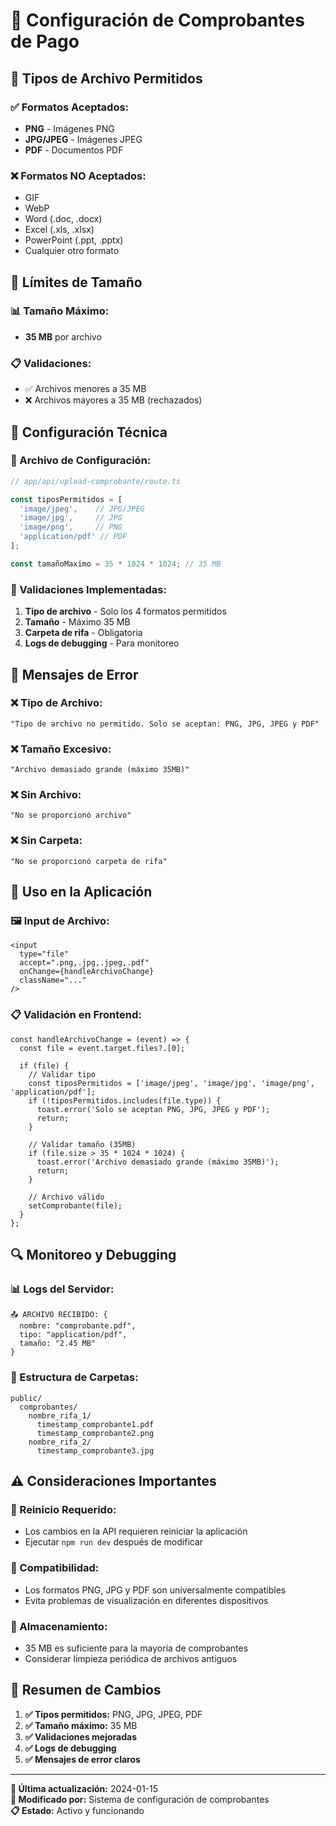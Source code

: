 # 📎 Configuración de Comprobantes de Pago

## 🎯 **Tipos de Archivo Permitidos**

### **✅ Formatos Aceptados:**
- **PNG** - Imágenes PNG
- **JPG/JPEG** - Imágenes JPEG
- **PDF** - Documentos PDF

### **❌ Formatos NO Aceptados:**
- GIF
- WebP
- Word (.doc, .docx)
- Excel (.xls, .xlsx)
- PowerPoint (.ppt, .pptx)
- Cualquier otro formato

## 📏 **Límites de Tamaño**

### **📊 Tamaño Máximo:**
- **35 MB** por archivo

### **📋 Validaciones:**
- ✅ Archivos menores a 35 MB
- ❌ Archivos mayores a 35 MB (rechazados)

## 🔧 **Configuración Técnica**

### **📁 Archivo de Configuración:**
```typescript
// app/api/upload-comprobante/route.ts

const tiposPermitidos = [
  'image/jpeg',    // JPG/JPEG
  'image/jpg',     // JPG
  'image/png',     // PNG
  'application/pdf' // PDF
];

const tamañoMaximo = 35 * 1024 * 1024; // 35 MB
```

### **🔄 Validaciones Implementadas:**
1. **Tipo de archivo** - Solo los 4 formatos permitidos
2. **Tamaño** - Máximo 35 MB
3. **Carpeta de rifa** - Obligatoria
4. **Logs de debugging** - Para monitoreo

## 🚨 **Mensajes de Error**

### **❌ Tipo de Archivo:**
```
"Tipo de archivo no permitido. Solo se aceptan: PNG, JPG, JPEG y PDF"
```

### **❌ Tamaño Excesivo:**
```
"Archivo demasiado grande (máximo 35MB)"
```

### **❌ Sin Archivo:**
```
"No se proporcionó archivo"
```

### **❌ Sin Carpeta:**
```
"No se proporcionó carpeta de rifa"
```

## 📝 **Uso en la Aplicación**

### **🖼️ Input de Archivo:**
```tsx
<input
  type="file"
  accept=".png,.jpg,.jpeg,.pdf"
  onChange={handleArchivoChange}
  className="..."
/>
```

### **📋 Validación en Frontend:**
```tsx
const handleArchivoChange = (event) => {
  const file = event.target.files?.[0];
  
  if (file) {
    // Validar tipo
    const tiposPermitidos = ['image/jpeg', 'image/jpg', 'image/png', 'application/pdf'];
    if (!tiposPermitidos.includes(file.type)) {
      toast.error('Solo se aceptan PNG, JPG, JPEG y PDF');
      return;
    }
    
    // Validar tamaño (35MB)
    if (file.size > 35 * 1024 * 1024) {
      toast.error('Archivo demasiado grande (máximo 35MB)');
      return;
    }
    
    // Archivo válido
    setComprobante(file);
  }
};
```

## 🔍 **Monitoreo y Debugging**

### **📊 Logs del Servidor:**
```
📤 ARCHIVO RECIBIDO: {
  nombre: "comprobante.pdf",
  tipo: "application/pdf",
  tamaño: "2.45 MB"
}
```

### **📁 Estructura de Carpetas:**
```
public/
  comprobantes/
    nombre_rifa_1/
      timestamp_comprobante1.pdf
      timestamp_comprobante2.png
    nombre_rifa_2/
      timestamp_comprobante3.jpg
```

## ⚠️ **Consideraciones Importantes**

### **🔄 Reinicio Requerido:**
- Los cambios en la API requieren reiniciar la aplicación
- Ejecutar `npm run dev` después de modificar

### **📱 Compatibilidad:**
- Los formatos PNG, JPG y PDF son universalmente compatibles
- Evita problemas de visualización en diferentes dispositivos

### **💾 Almacenamiento:**
- 35 MB es suficiente para la mayoría de comprobantes
- Considerar limpieza periódica de archivos antiguos

## 🎯 **Resumen de Cambios**

1. **✅ Tipos permitidos:** PNG, JPG, JPEG, PDF
2. **✅ Tamaño máximo:** 35 MB
3. **✅ Validaciones mejoradas**
4. **✅ Logs de debugging**
5. **✅ Mensajes de error claros**

---

**📅 Última actualización:** 2024-01-15  
**🔧 Modificado por:** Sistema de configuración de comprobantes  
**📋 Estado:** Activo y funcionando
